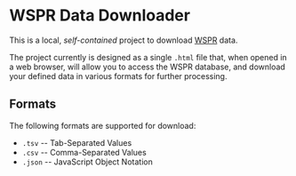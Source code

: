 # WSPR Data Downloader #

This is a local, _self-contained_ project to download [WSPR][1] data.

The project currently is designed as a single `.html` file that, when opened in a web browser, will allow you to access
the WSPR database, and download your defined data in various formats for further processing.


## Formats ##

The following formats are supported for download:

+ `.tsv` -- Tab-Separated Values
+ `.csv` -- Comma-Separated Values
+ `.json` -- JavaScript Object Notation





[1]:	<http://wsprnet.org>
